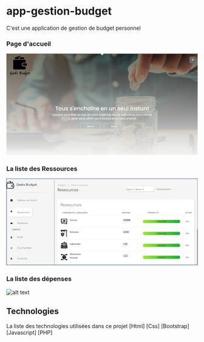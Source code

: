 # app-gestion-budget
C'est une application de gestion de budget personnel
### Page d'accueil
![page d'accueil](./assets/img/PageAccueil.PNG)
### La liste des Ressources
![alt text](assets/img/ListeRessources.PNG)
### La liste des dépenses
![alt text](assets/img/ListeD%C3%A9penses.PNG)
## Technologies
La liste des technologies utilisées dans ce projet
[Html]
[Css]
[Bootstrap]
[Javascript]
[PHP]


